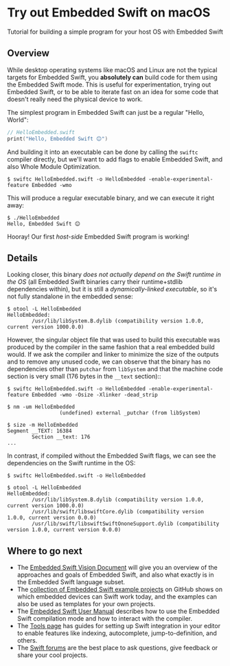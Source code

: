 # Try out Embedded Swift on macOS

Tutorial for building a simple program for your host OS with Embedded Swift

## Overview

While desktop operating systems like macOS and Linux are not the typical targets for Embedded Swift, you **absolutely can** build code for them using the Embedded Swift mode. This is useful for experimentation, trying out Embedded Swift, or to be able to iterate fast on an idea for some code that doesn't really need the physical device to work.

The simplest program in Embedded Swift can just be a regular "Hello, World":

```swift
// HelloEmbedded.swift
print("Hello, Embedded Swift 😊")
```

And building it into an executable can be done by calling the `swiftc` compiler directly, but we'll want to add flags to enable Embedded Swift, and also Whole Module Optimization.

```shell
$ swiftc HelloEmbedded.swift -o HelloEmbedded -enable-experimental-feature Embedded -wmo
```

This will produce a regular executable binary, and we can execute it right away:

```shell
$ ./HelloEmbedded
Hello, Embedded Swift 😊
```
Hooray! Our first *host-side* Embedded Swift program is working!

## Details

Looking closer, this binary *does not actually depend on the Swift runtime in the OS* (all Embedded Swift binaries carry their runtime+stdlib dependencies within), but it is still a *dynamically-linked executable*, so it's not fully standalone in the embedded sense:

```shell
$ otool -L HelloEmbedded
HelloEmbedded:
        /usr/lib/libSystem.B.dylib (compatibility version 1.0.0, current version 1000.0.0)
```

However, the singular object file that was used to build this executable was produced by the compiler in the same fashion that a real embedded build would. If we ask the compiler and linker to minimize the size of the outputs and to remove any unused code, we can observe that the binary has no dependencies other than `putchar` from `libSystem` and that the machine code section is very small (176 bytes in the `__text` section)::

```shell
$ swiftc HelloEmbedded.swift -o HelloEmbedded -enable-experimental-feature Embedded -wmo -Osize -Xlinker -dead_strip

$ nm -um HelloEmbedded
                 (undefined) external _putchar (from libSystem)

$ size -m HelloEmbedded
Segment __TEXT: 16384
        Section __text: 176
...
```

In contrast, if compiled without the Embedded Swift flags, we can see the dependencies on the Swift runtime in the OS:

```shell
$ swiftc HelloEmbedded.swift -o HelloEmbedded

$ otool -L HelloEmbedded
HelloEmbedded:
        /usr/lib/libSystem.B.dylib (compatibility version 1.0.0, current version 1000.0.0)
        /usr/lib/swift/libswiftCore.dylib (compatibility version 1.0.0, current version 0.0.0)
        /usr/lib/swift/libswiftSwiftOnoneSupport.dylib (compatibility version 1.0.0, current version 0.0.0)
```

## Where to go next

- The [Embedded Swift Vision Document](https://github.com/swiftlang/swift-evolution/blob/main/visions/embedded-swift.md) will give you an overview of the approaches and goals of Embedded Swift, and also what exactly is in the Embedded Swift language subset.
- The [collection of Embedded Swift example projects](https://github.com/apple/swift-embedded-examples) on GitHub shows on which embedded devices can Swift work today, and the examples can also be used as templates for your own projects.
- The [Embedded Swift User Manual](https://github.com/swiftlang/swift/blob/main/docs/EmbeddedSwift/UserManual.md) describes how to use the Embedded Swift compilation mode and how to interact with the compiler.
- The [Tools page](https://www.swift.org/tools/#editors) has guides for setting up Swift integration in your editor to enable features like indexing, autocomplete, jump-to-definition, and others.
- The [Swift forums](https://forums.swift.org/) are the best place to ask questions, give feedback or share your cool projects.
